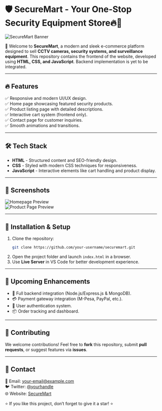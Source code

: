 # 🛡️ SecureMart - Your One-Stop Security Equipment Store🔥🚀

![SecureMart Banner](https://your-image-link.com)

🚀 Welcome to **SecureMart**, a modern and sleek e-commerce platform designed to sell **CCTV cameras, security systems, and surveillance equipment**. This repository contains the frontend of the website, developed using **HTML, CSS, and JavaScript**. Backend implementation is yet to be integrated.

---

## 🔥 Features
✅ Responsive and modern UI/UX design.  
✅ Home page showcasing featured security products.  
✅ Product listing page with detailed descriptions.  
✅ Interactive cart system (frontend only).  
✅ Contact page for customer inquiries.  
✅ Smooth animations and transitions.  

---

## 🛠️ Tech Stack
- **HTML** - Structured content and SEO-friendly design.  
- **CSS** - Styled with modern CSS techniques for responsiveness.  
- **JavaScript** - Interactive elements like cart handling and product display.

---

## 📸 Screenshots
![Homepage Preview](https://your-image-link.com)  
![Product Page Preview](https://your-image-link.com)  

---

## 🚀 Installation & Setup
1. Clone the repository:
   ```sh
   git clone https://github.com/your-username/securemart.git
   ```
2. Open the project folder and launch `index.html` in a browser.
3. Use **Live Server** in VS Code for better development experience.

---

## 📌 Upcoming Enhancements
- 🛒 Full backend integration (Node.js/Express.js & MongoDB).  
- 💳 Payment gateway integration (M-Pesa, PayPal, etc.).  
- 🔐 User authentication system.  
- 📦 Order tracking and dashboard.  

---

## 🤝 Contributing
We welcome contributions! Feel free to **fork** this repository, submit **pull requests**, or suggest features via **issues**.

---

## 📩 Contact
📧 Email: your-email@example.com  
🐦 Twitter: [@yourhandle](https://twitter.com/yourhandle)  
🌐 Website: [SecureMart](https://yourwebsite.com)  

⭐ If you like this project, don’t forget to give it a star! ⭐

